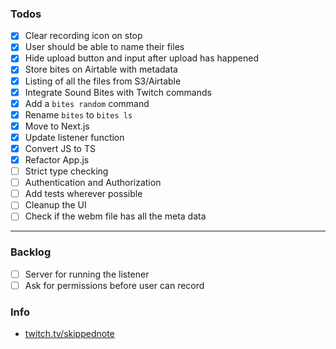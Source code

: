 
### Todos

- [x] Clear recording icon on stop
- [x] User should be able to name their files
- [x] Hide upload button and input after upload has happened
- [x] Store bites on Airtable with metadata
- [x] Listing of all the files from S3/Airtable
- [x] Integrate Sound Bites with Twitch commands
- [x] Add a `bites random` command
- [x] Rename `bites` to `bites ls`
- [x] Move to Next.js
- [x] Update listener function
- [x] Convert JS to TS
- [x] Refactor App.js
- [ ] Strict type checking
- [ ] Authentication and Authorization
- [ ] Add tests wherever possible
- [ ] Cleanup the UI
- [ ] Check if the webm file has all the meta data

---

### Backlog

- [ ] Server for running the listener
- [ ] Ask for permissions before user can record

### Info

- [twitch.tv/skippednote](https://www.twitch.tv/skippednote)
